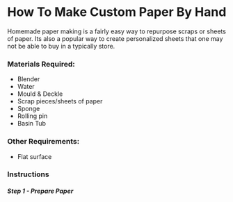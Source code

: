 # How To Make Custom Paper By Hand
Homemade paper making is a fairly easy way to repurpose scraps or sheets of paper. Its also a popular way to create personalized sheets that one may not be able to buy in a typically store. 

### Materials Required:
- Blender
- Water
- Mould & Deckle
- Scrap pieces/sheets of paper
- Sponge
- Rolling pin
- Basin Tub

### Other Requirements:
- Flat surface

### Instructions
##### Step 1 - Prepare Paper

